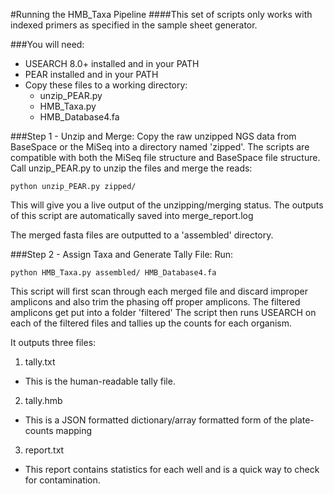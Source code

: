 #Running the HMB_Taxa Pipeline
####This set of scripts only works with indexed primers as specified in the sample sheet generator.


###You will need:
* USEARCH 8.0+ installed and in your PATH
* PEAR installed and in your PATH
* Copy these files to a working directory:
  * unzip_PEAR.py
  * HMB_Taxa.py
  * HMB_Database4.fa


###Step 1 - Unzip and Merge:
Copy the raw unzipped NGS data from BaseSpace or the MiSeq into a directory named 'zipped'. The scripts are compatible with both the MiSeq file structure and BaseSpace file structure.
Call unzip_PEAR.py to unzip the files and merge the reads:
```
python unzip_PEAR.py zipped/
```
This will give you a live output of the unzipping/merging status. The outputs of this script are automatically saved into merge_report.log

The merged fasta files are outputted to a 'assembled' directory.


###Step 2 - Assign Taxa and Generate Tally File:
Run:
```
python HMB_Taxa.py assembled/ HMB_Database4.fa
```

This script will first scan through each merged file and discard improper amplicons and also trim the phasing off proper amplicons. The filtered amplicons get put into a folder 'filtered'
The script then runs USEARCH on each of the filtered files and tallies up the counts for each organism.

It outputs three files:

1. tally.txt
  * This is the human-readable tally file.
2. tally.hmb
  * This is a JSON formatted dictionary/array formatted form of the plate-counts mapping
3. report.txt
  * This report contains statistics for each well and is a quick way to check for contamination.
